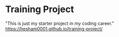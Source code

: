 # Training Project
"This is just my starter project in my coding career."  
https://hesham0001.github.io/training-project/
